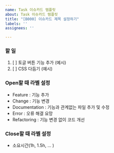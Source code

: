 ```yaml
---
name: Task 이슈카드 템플릿
about: Task 이슈카드 템플릿
title: "[B000] 이슈카드 제목 설정하기"
labels: ''
assignees: ''

---
```


### 할 일
1. [ ] 토글 버튼 기능 추가 (예시)
2. [ ] CSS 다듬기 (예시)

### Open할 때 라벨 설정
- Feature : 기능 추가
- Change : 기능 변경
- Documentation : 기능과 관계없는 파일 추가 및 수정
- Error : 오류 해결 요망
- Refactoring : 기능 변경 없이 코드 개선

### Close할 때 라벨 설정
- 소요시간(1h, 1.5h, ... )

